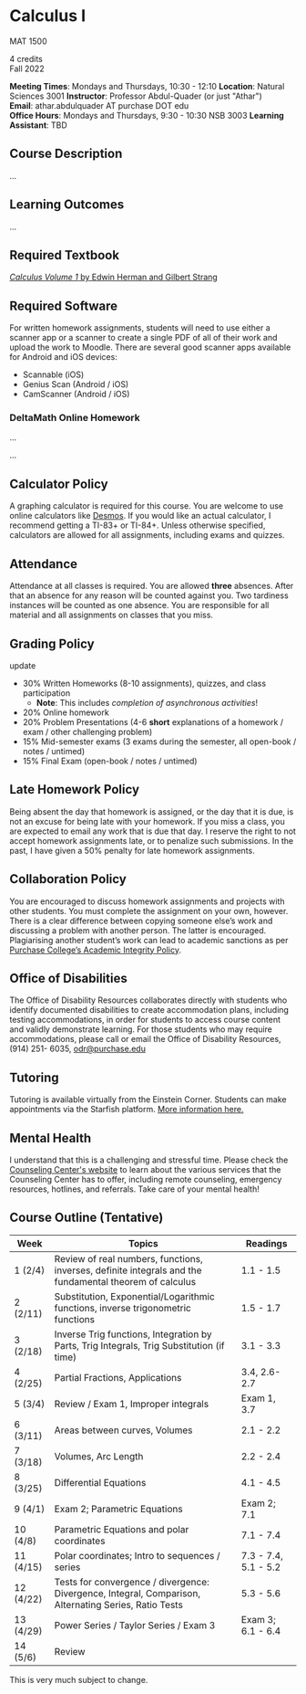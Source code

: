 # Calculus I

MAT 1500

4 credits  
Fall 2022

**Meeting Times**: Mondays and Thursdays, 10:30 - 12:10
**Location**: Natural Sciences 3001
**Instructor**: Professor Abdul-Quader (or just "Athar")  
**Email**: athar.abdulquader AT purchase DOT edu  
**Office Hours**: Mondays and Thursdays, 9:30 - 10:30 NSB 3003
**Learning Assistant**: TBD

## Course Description

...

## Learning Outcomes

...

## Required Textbook

[*Calculus Volume 1* by Edwin Herman and Gilbert Strang](https://openstax.org/details/books/calculus-volume-1)

## Required Software

For written homework assignments, students will need to use either a scanner app or a scanner to create a single PDF of all of their work and upload the work to Moodle. There are several good scanner apps available for Android and iOS devices:
* Scannable (iOS)
* Genius Scan (Android / iOS)
* CamScanner (Android / iOS)

### DeltaMath Online Homework

...

...

## Calculator Policy

A graphing calculator is required for this course. You are welcome to use online calculators like [Desmos](https://www.desmos.com). If you would like an actual calculator, I recommend getting a TI-83+ or TI-84+. Unless otherwise specified, calculators are allowed for all assignments, including exams and quizzes.

## Attendance

Attendance at all classes is required. You are allowed **three** absences. After that an absence for any reason will be counted against you. Two tardiness instances will be counted as one absence. You are responsible for all material and all assignments on classes that you miss.

## Grading Policy

update

* 30% Written Homeworks (8-10 assignments), quizzes, and class participation
   * **Note**: This includes *completion of asynchronous activities*!
* 20% Online homework
* 20% Problem Presentations (4-6 **short** explanations of a homework / exam / other challenging problem)
* 15% Mid-semester exams (3 exams during the semester, all open-book / notes / untimed)
* 15% Final Exam (open-book / notes / untimed)

## Late Homework Policy

Being absent the day that homework is assigned, or the day that it is due, is not an excuse for being late with your homework. If you miss a class, you are expected to email any work that is due that day. I reserve the right to not accept homework assignments late, or to penalize such submissions. In the past, I have given a 50% penalty for late homework assignments.

## Collaboration Policy

You are encouraged to discuss homework assignments and projects with other students. You must complete the assignment on your own, however. There is a clear difference between copying someone else’s work and discussing a problem with another person. The latter is encouraged. Plagiarising another student’s work can lead to academic sanctions as per [Purchase College’s Academic Integrity Policy](https://www.purchase.edu/live/blurbs/840-academic-and-professional-integrity).

## Office of Disabilities

The Office of Disability Resources collaborates directly with students who identify documented disabilities to create accommodation plans, including testing accommodations, in order for students to access course content and validly demonstrate learning. For those students who may require accommodations, please call or email the Office of Disability Resources, (914) 251- 6035, odr@purchase.edu

## Tutoring

Tutoring is available virtually from the Einstein Corner. Students can make appointments via the Starfish platform. [More information here.](https://www.purchase.edu/academics/school-of-natural-social-sciences/academic-support/)

## Mental Health

I understand that this is a challenging and stressful time. Please check the [Counseling Center's website](https://www.purchase.edu/counseling-center/index.php) to learn about the various services that the Counseling Center has to offer, including remote counseling, emergency resources, hotlines, and referrals. Take care of your mental health!

## Course Outline (Tentative)

| Week | Topics | Readings |
| ---- | ------ | -------- |
| 1 (2/4) | Review of real numbers, functions, inverses, definite integrals and the fundamental theorem of calculus | 1.1 - 1.5 |
| 2 (2/11) | Substitution, Exponential/Logarithmic functions, inverse trigonometric functions | 1.5 - 1.7 |
| 3 (2/18) | Inverse Trig functions, Integration by Parts, Trig Integrals, Trig Substitution (if time)  | 3.1 - 3.3 |
| 4 (2/25) | Partial Fractions, Applications | 3.4, 2.6-2.7 |
| 5 (3/4) | Review / Exam 1, Improper integrals| Exam 1, 3.7  |
| 6 (3/11) | Areas between curves, Volumes | 2.1 - 2.2 |
| 7 (3/18) | Volumes, Arc Length | 2.2 - 2.4 |
| 8 (3/25) | Differential Equations | 4.1 - 4.5 |
| 9 (4/1) | Exam 2; Parametric Equations | Exam 2; 7.1 |
| 10 (4/8) | Parametric Equations and polar coordinates | 7.1 - 7.4 |
| 11 (4/15) | Polar coordinates; Intro to sequences / series | 7.3 - 7.4, 5.1 - 5.2|
| 12 (4/22) | Tests for convergence / divergence: Divergence, Integral, Comparison, Alternating Series, Ratio Tests | 5.3 - 5.6 |
| 13 (4/29) | Power Series / Taylor Series / Exam 3 | Exam 3; 6.1 - 6.4 |
| 14 (5/6) | Review | |

This is very much subject to change.
